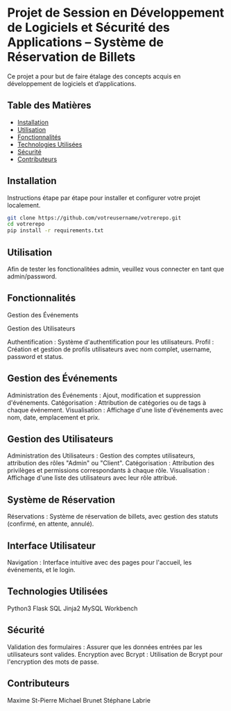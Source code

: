 # Projet de Session en Développement de Logiciels et Sécurité des Applications – Système de Réservation de Billets

Ce projet a pour but de faire étalage des concepts acquis en développement de logiciels et d’applications.

## Table des Matières

- [Installation](#installation)
- [Utilisation](#utilisation)
- [Fonctionnalités](#fonctionnalités)
- [Technologies Utilisées](#technologies-utilisées)
- [Sécurité](#sécurité)
- [Contributeurs](#contributeurs)

## Installation

Instructions étape par étape pour installer et configurer votre projet localement.

```bash
git clone https://github.com/votreusername/votrerepo.git
cd votrerepo
pip install -r requirements.txt
```
## Utilisation

Afin de tester les fonctionalitées admin, veuillez vous connecter en tant que  admin/password.

## Fonctionnalités
 Gestion des Événements

 Gestion des Utilisateurs
 

Authentification : Système d'authentification pour les utilisateurs.
Profil : Création et gestion de profils utilisateurs avec nom complet, username, password et status.

## Gestion des Événements

Administration des Événements : Ajout, modification et suppression d'événements.
Catégorisation : Attribution de catégories ou de tags à chaque événement.
Visualisation : Affichage d'une liste d'événements avec nom, date, emplacement et prix.

## Gestion des Utilisateurs

Administration des Utilisateurs : Gestion des comptes utilisateurs, attribution des rôles "Admin" ou "Client". 
Catégorisation : Attribution des privilèges et permissions correspondants à chaque rôle. 
Visualisation : Affichage d'une liste des utilisateurs avec leur rôle attribué.

## Système de Réservation

Réservations : Système de réservation de billets, avec gestion des statuts (confirmé, en attente, annulé).

## Interface Utilisateur

Navigation : Interface intuitive avec des pages pour l'accueil, les événements, et le login.

## Technologies Utilisées

Python3
Flask
SQL
Jinja2
MySQL Workbench

## Sécurité

Validation des formulaires : Assurer que les données entrées par les utilisateurs sont valides.
Encryption avec Bcrypt : Utilisation de Bcrypt pour l'encryption des mots de passe.

## Contributeurs

Maxime St-Pierre
Michael Brunet
Stéphane Labrie
